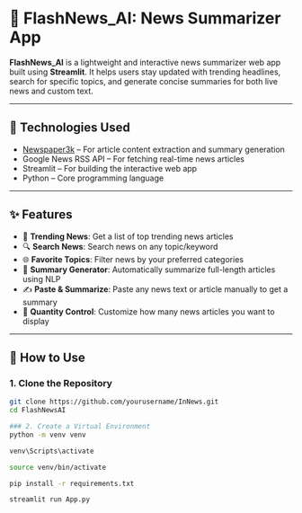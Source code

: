 # 📰 FlashNews_AI: News Summarizer App

**FlashNews_AI** is a lightweight and interactive news summarizer web app built using **Streamlit**. It helps users stay updated with trending headlines, search for specific topics, and generate concise summaries for both live news and custom text.

---

## 🔧 Technologies Used

- [Newspaper3k](https://newspaper.readthedocs.io/en/latest/) – For article content extraction and summary generation  
- Google News RSS API – For fetching real-time news articles  
- Streamlit – For building the interactive web app  
- Python – Core programming language

---

## ✨ Features

- 📢 **Trending News**: Get a list of top trending news articles  
- 🔍 **Search News**: Search news on any topic/keyword  
- 🌐 **Favorite Topics**: Filter news by your preferred categories  
- 📄 **Summary Generator**: Automatically summarize full-length articles using NLP  
- ✍️ **Paste & Summarize**: Paste any news text or article manually to get a summary  
- 🔢 **Quantity Control**: Customize how many news articles you want to display  

---

## 🚀 How to Use

### 1. Clone the Repository
```bash
git clone https://github.com/yourusername/InNews.git
cd FlashNewsAI

### 2. Create a Virtual Environment
python -m venv venv  

venv\Scripts\activate

source venv/bin/activate

pip install -r requirements.txt

streamlit run App.py


